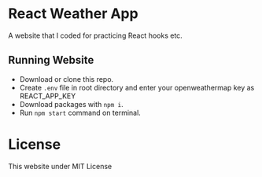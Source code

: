 # React Weather App
A website that I coded for practicing React hooks etc.

## Running Website
- Download or clone this repo.
- Create `.env` file in root directory and enter your openweathermap key as REACT_APP_KEY
- Download packages with `npm i`.
- Run `npm start` command on terminal.

# License
This website under MIT License